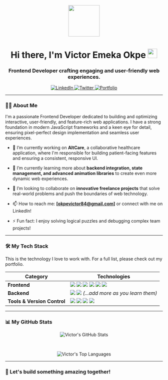 <div id="header" align="center">
  <img src="https://media.giphy.com/media/M9gbBd9nbDrOTu1Mqx/giphy.gif" width="100"/>
  <h1>
    Hi there, I'm Victor Emeka Okpe 
    <img src="https://media.giphy.com/media/hvRJCLFzcasrR4ia7z/giphy.gif" width="30px"/>
  </h1>
  <h3>
    Frontend Developer crafting engaging and user-friendly web experiences.
  </h3>
</div>

<div id="socials" align="center">
  <a href="https://www.linkedin.com/in/emkajnr">
    <img src="https://img.shields.io/badge/LinkedIn-0077B5?style=for-the-badge&logo=linkedin&logoColor=white" alt="LinkedIn"/>
  </a>
  <a href="https://www.twitter.com/Victorbjay">
    <img src="https://img.shields.io/badge/Twitter-1DA1F2?style=for-the-badge&logo=twitter&logoColor=white" alt="Twitter"/>
  </a>
  <a href="#">
    <img src="https://img.shields.io/badge/Portfolio-255E63?style=for-the-badge&logo=react&logoColor=white" alt="Portfolio"/>
  </a>
</div>

---

### 👨‍💻 About Me

I'm a passionate Frontend Developer dedicated to building and optimizing interactive, user-friendly, and feature-rich web applications. I have a strong foundation in modern JavaScript frameworks and a keen eye for detail, ensuring pixel-perfect design implementation and seamless user experiences.

- 🔭 I’m currently working on **AltCare**, a collaborative healthcare application, where I'm responsible for building patient-facing features and ensuring a consistent, responsive UI.

- 🌱 I’m currently learning more about **backend integration, state management, and advanced animation libraries** to create even more dynamic web experiences.

- 👯 I’m looking to collaborate on **innovative freelance projects** that solve real-world problems and push the boundaries of web technology.

- 📫 How to reach me: **[okpevictor84@gmail.com]** or connect with me on LinkedIn!

- ⚡ Fun fact: I enjoy solving logical puzzles and debugging complex team projects!

---

### 🛠️ My Tech Stack

This is the technology I love to work with. For a full list, please check out my portfolio.

| Category | Technologies |
|---|---|
| **Frontend** | <img src="https://img.shields.io/badge/React-20232A?style=for-the-badge&logo=react&logoColor=61DAFB" /> <img src="https://img.shields.io/badge/Vite-646CFF?style=for-the-badge&logo=vite&logoColor=white" /> <img src="https://img.shields.io/badge/JavaScript-F7DF1E?style=for-the-badge&logo=javascript&logoColor=black" /> <img src="https://img.shields.io/badge/HTML5-E34F26?style=for-the-badge&logo=html5&logoColor=white" /> <img src="https://img.shields.io/badge/CSS3-1572B6?style=for-the-badge&logo=css3&logoColor=white" /> <img src="https://img.shields.io/badge/Tailwind_CSS-38B2AC?style=for-the-badge&logo=tailwind-css&logoColor=white" /> |
| **Backend** | <img src="https://img.shields.io/badge/Node.js-339933?style=for-the-badge&logo=nodedotjs&logoColor=white" /> <img src="https://img.shields.io/badge/Express.js-000000?style=for-the-badge&logo=express&logoColor=white" /> *(...add more as you learn them)* |
| **Tools & Version Control** | <img src="https://img.shields.io/badge/Git-F05032?style=for-the-badge&logo=git&logoColor=white" /> <img src="https://img.shields.io/badge/GitHub-100000?style=for-the-badge&logo=github&logoColor=white" /> <img src="https://img.shields.io/badge/VS_Code-007ACC?style=for-the-badge&logo=visual-studio-code&logoColor=white" /> <img src="https://img.shields.io/badge/Postman-FF6C37?style=for-the-badge&logo=postman&logoColor=white" /> |

---

### 📊 My GitHub Stats

<div align="center">
  
  <img 
    src="https://github-readme-stats.anuraghazra.app/api?username=Victorbjay&show_icons=true&theme=merko&include_all_commits=true&count_private=true" 
    alt="Victor's GitHub Stats"
  />
  
  <br/>
  
  <img 
    src="https://github-readme-stats.anuraghazra.app/api/top-langs/?username=Victorbjay&layout=compact&langs_count=7&theme=merko"
    alt="Victor's Top Languages"
  />
  
</div>

---

### 🚀 Let's build something amazing together!
